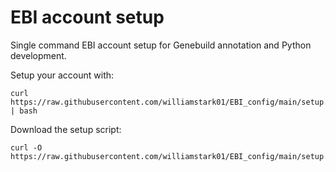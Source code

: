 # EBI account setup

Single command EBI account setup for Genebuild annotation and Python development.

Setup your account with:
```
curl https://raw.githubusercontent.com/williamstark01/EBI_config/main/setup.sh | bash
```

Download the setup script:
```
curl -O https://raw.githubusercontent.com/williamstark01/EBI_config/main/setup.sh
```
